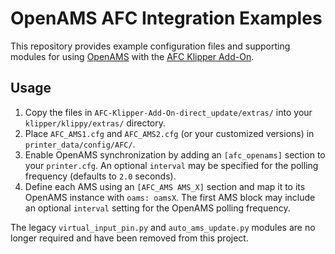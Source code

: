 # OpenAMS AFC Integration Examples

This repository provides example configuration files and supporting modules for
using [OpenAMS](https://github.com/lindnjoe/OpenAMS) with the
[AFC Klipper Add-On](https://github.com/lindnjoe/AFC-Klipper-Add-On).

## Usage

1. Copy the files in `AFC-Klipper-Add-On-direct_update/extras/` into your
   `klipper/klippy/extras/` directory.
2. Place `AFC_AMS1.cfg` and `AFC_AMS2.cfg` (or your customized versions) in
   `printer_data/config/AFC/`.
3. Enable OpenAMS synchronization by adding an `[afc_openams]` section to your
   `printer.cfg`. An optional `interval` may be specified for the polling
   frequency (defaults to `2.0` seconds).
4. Define each AMS using an `[AFC_AMS AMS_X]` section and map it to its
   OpenAMS instance with `oams: oamsX`.
   The first AMS block may include an optional `interval` setting for the
   OpenAMS polling frequency.

The legacy `virtual_input_pin.py` and `auto_ams_update.py` modules are no longer
required and have been removed from this project.
